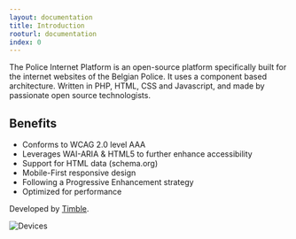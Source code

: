```yaml
---
layout: documentation
title: Introduction
rooturl: documentation
index: 0
---
```


The Police Internet Platform is an open-source platform specifically built for the internet websites of the Belgian Police. It uses a component based architecture. Written in PHP, HTML, CSS and Javascript, and made by passionate open source technologists.

## Benefits

* Conforms to WCAG 2.0 level AAA
* Leverages WAI-ARIA & HTML5 to further enhance accessibility
* Support for HTML data (schema.org)
* Mobile-First responsive design
* Following a Progressive Enhancement strategy
* Optimized for performance

Developed by [Timble](http://www.timble.net).

![Devices]({{site.url}}/images/documentation/devices.png)